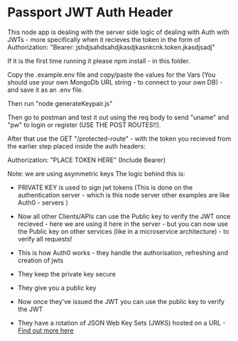 # Passport JWT Auth Header

This node app is dealing with the server side logic of dealing with Auth with JWTs - more specifically when it recieves the token in the form of Authorization: "Bearer: jshdjsahdsahdjkasdjkasnkcnk.token.jkasdjsadj"

If it is the first time running it please npm install - in this folder.

Copy the .example.env file and copy/paste the values for the Vars (You should use your own MongoDb URL string - to connect to your own DB) - and save it as an .env file.

Then run "node generateKeypair.js"

Then go to postman and test it out using the req body to send "uname" and "pw" to login or register (USE THE POST ROUTES!!).

After that use the GET "/protected-route" - with the token you recieved from the earlier step placed inside the auth headers:

Authorization: "PLACE TOKEN HERE" (Include Bearer)

Note: we are using asymmetric keys
The logic behind this is:

- PRIVATE KEY is used to sign jwt tokens (This is done on the authentication server - which is this node server other examples are like Auth0 - servers )
- Now all other Clients/APIs can use the Public key to verify the JWT once recieved - here we are using it here in the server - but you can now use the Public key on other services (like in a microservice architecture) - to verify all requests!

- This is how Auth0 works - they handle the authorisation, refreshing and creation of jwts
- They keep the private key secure
- They give you a public key
- Now once they've issued the JWT you can use the public key to verify the JWT
- They have a rotation of JSON Web Key Sets (JWKS) hosted on a URL - [Find out more here](https://auth0.com/docs/secure/tokens/json-web-tokens/json-web-key-sets)
